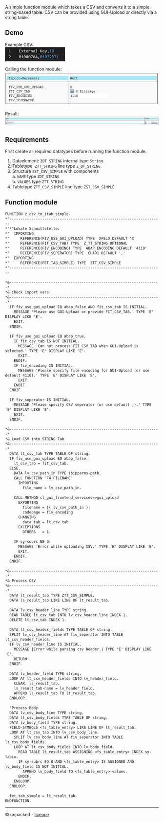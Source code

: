 A simple function module which takes a CSV and converts it to a simple string-based table. CSV can be provided using GUI-Upload or directly via a string table. <br>

## Demo

Example CSV: <br>
![Example CSV](../../assets/img/csvtoitabsimple_3.png)

Calling the function module: <br>
![Call the FM](../../assets/img/csvtoitabsimple_1.png)

Result: <brt>
![FM Result](../../assets/img/csvtoitabsimple_2.png)


## Requirements
First create all required datatypes before running the function module.

1. Dataelement: `ZDT_STRING` internal type `String` <br>
2. Tabletype: `ZTT_STRING` line type `Z_DT_STRING`. <br>
3. Structure `ZST_CSV_SIMPLE` with components <br>
    a. `NAME` type `ZDT_STRING` <br>
    b. `VALUES` type `ZTT_STRING`<br>
4. Tabletype `ZTT_CSV_SIMPLE` line type `ZST_CSV_SIMPLE`


## Function module

```abap
FUNCTION z_csv_to_itab_simple.
*"----------------------------------------------------------------------
*"*"Lokale Schnittstelle:
*"  IMPORTING
*"     REFERENCE(FIV_USE_GUI_UPLOAD) TYPE  XFELD DEFAULT 'X'
*"     REFERENCE(FIT_CSV_TAB) TYPE  Z_TT_STRING OPTIONAL
*"     REFERENCE(FIV_ENCODING) TYPE  ABAP_ENCODING DEFAULT '4110'
*"     REFERENCE(FIV_SEPERATOR) TYPE  CHAR1 DEFAULT ','
*"  EXPORTING
*"     REFERENCE(FET_TAB_SIMPLE) TYPE  ZTT_CSV_SIMPLE
*"----------------------------------------------------------------------

*&---------------------------------------------------------------------*
*& Check import vars
*&---------------------------------------------------------------------*
  IF fiv_use_gui_upload EQ abap_false AND fit_csv_tab IS INITIAL.
    MESSAGE 'Please use GUI-Upload or provide FIT_CSV_TAB.' TYPE 'E' DISPLAY LIKE 'E'.
    EXIT.
  ENDIF.

  IF fiv_use_gui_upload EQ abap_true.
    IF fit_csv_tab IS NOT INITIAL.
      MESSAGE 'Can not process FIT_CSV_TAB when GUI-Upload is selected.' TYPE 'E' DISPLAY LIKE 'E'.
      EXIT.
    ENDIF.
    IF fiv_encoding IS INITIAL.
      MESSAGE 'Please specify file encoding for GUI-Upload (or use default 4110).' TYPE 'E' DISPLAY LIKE 'E'.
      EXIT.
    ENDIF.
  ENDIF.

  IF fiv_seperator IS INITIAL.
    MESSAGE 'Please specify CSV seperator (or use default ,).' TYPE 'E' DISPLAY LIKE 'E'.
    EXIT.
  ENDIF.

*&---------------------------------------------------------------------*
*& Load CSV into STRING Tab
*&---------------------------------------------------------------------*
  DATA lt_csv_tab TYPE TABLE OF string.
  IF fiv_use_gui_upload EQ abap_false.
    lt_csv_tab = fit_csv_tab.
  ELSE.
    DATA lv_csv_path_in TYPE ibipparms-path.
    CALL FUNCTION 'F4_FILENAME'
      IMPORTING
        file_name = lv_csv_path_in.

    CALL METHOD cl_gui_frontend_services=>gui_upload
      EXPORTING
        filename = |{ lv_csv_path_in }|
        codepage = fiv_encoding
      CHANGING
        data_tab = lt_csv_tab
      EXCEPTIONS
        OTHERS   = 1.

    IF sy-subrc NE 0.
      MESSAGE 'Error while uploading CSV.' TYPE 'E' DISPLAY LIKE 'E'.
      EXIT.
    ENDIF.
  ENDIF.

*&---------------------------------------------------------------------*
*& Process CSV
*&---------------------------------------------------------------------*
  DATA lt_result_tab TYPE ZTT_CSV_SIMPLE.
  DATA ls_result_tab LIKE LINE OF lt_result_tab.

  DATA lv_csv_header_line TYPE string.
  READ TABLE lt_csv_tab INTO lv_csv_header_line INDEX 1.
  DELETE lt_csv_tab INDEX 1.

  DATA lt_csv_header_fields TYPE TABLE OF string.
  SPLIT lv_csv_header_line AT fiv_seperator INTO TABLE lt_csv_header_fields.
  IF lv_csv_header_line IS INITIAL.
    MESSAGE |Error while parsing csv header.| TYPE 'E' DISPLAY LIKE 'E'.
    RETURN.
  ENDIF.

  DATA lv_header_field TYPE string.
  LOOP AT lt_csv_header_fields INTO lv_header_field.
    CLEAR: ls_result_tab.
    ls_result_tab-name = lv_header_field.
    APPEND ls_result_tab TO lt_result_tab.
  ENDLOOP.

  "Process Body
  DATA lv_csv_body_line TYPE string.
  DATA lt_csv_body_fields TYPE TABLE OF string.
  DATA lv_body_field TYPE string.
  FIELD-SYMBOLS <fs_table_entry> LIKE LINE OF lt_result_tab.
  LOOP AT lt_csv_tab INTO lv_csv_body_line.
    SPLIT lv_csv_body_line AT fiv_seperator INTO TABLE lt_csv_body_fields.
    LOOP AT lt_csv_body_fields INTO lv_body_field.
      READ TABLE lt_result_tab ASSIGNING <fs_table_entry> INDEX sy-tabix.
      IF sy-subrc EQ 0 AND <fs_table_entry> IS ASSIGNED AND lv_body_field IS NOT INITIAL.
        APPEND lv_body_field TO <fs_table_entry>-values.
      ENDIF.
    ENDLOOP.
  ENDLOOP.

  fet_tab_simple = lt_result_tab.
ENDFUNCTION.
```

---
© unpacked - [licence](../../LICENSE)